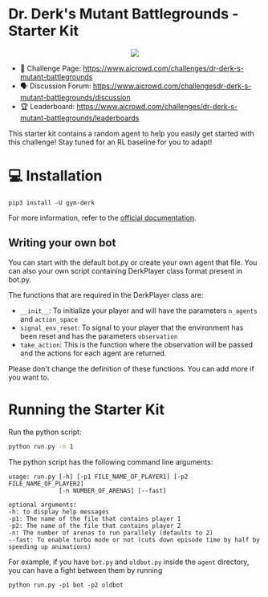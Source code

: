 # Dr. Derk's Mutant Battlegrounds - Starter Kit

<p align="center">
  <a><img src="https://i.ibb.co/p2SCH2q/scr.png"></a>
</p>


 - 💪 Challenge Page: https://www.aicrowd.com/challenges/dr-derk-s-mutant-battlegrounds
 - 🗣 Discussion Forum: https://www.aicrowd.com/challengesdr-derk-s-mutant-battlegrounds/discussion
 - 🏆 Leaderboard: https://www.aicrowd.com/challenges/dr-derk-s-mutant-battlegrounds/leaderboards

This starter kit contains a random agent to help you easily get started with this challenge! Stay tuned for an RL baseline for you to adapt!


# 💻 Installation
```
pip3 install -U gym-derk
```

For more information, refer to the [official documentation](http://docs.gym.derkgame.com/).


## Writing your own bot
You can start with the default bot.py or create your own agent that file. You can also your own script containing DerkPlayer class format present in bot.py.

The functions that are required in the DerkPlayer class are:
* `__init__`: To initialize your player and will have the parameters `n_agents` and `action_space`
* `signal_env_reset`: To signal to your player that the environment has been reset and has the parameters `observation`
* `take_action`: This is the function where the observation will be passed and the actions for each agent are returned.

Please don't change the definition of these functions. You can add more if you want to.

# Running the Starter Kit
Run the python script:
```bash
python run.py -n 1
```

The python script has the following command line arguments: 
```console
usage: run.py [-h] [-p1 FILE_NAME_OF_PLAYER1] [-p2 FILE_NAME_OF_PLAYER2]
              [-n NUMBER_OF_ARENAS] [--fast]

optional arguments:
-h: to display help messages
-p1: The name of the file that contains player 1
-p2: The name of the file that contains player 2
-n: The number of arenas to run parallely (defaults to 2)
--fast: To enable turbo mode or not (cuts down episode time by half by speeding up animations)
```

For example, if you have `bot.py` and `oldbot.py` inside the `agent` directory, you can have a fight between them by running

```
python run.py -p1 bot -p2 oldbot
```
